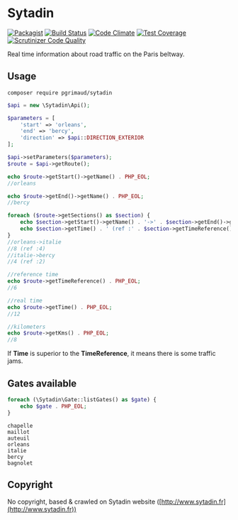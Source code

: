 # Sytadin

[![Packagist](https://img.shields.io/badge/packagist-install-brightgreen.svg)](https://packagist.org/packages/pgrimaud/sytadin)
[![Build Status](https://travis-ci.org/pgrimaud/sytadin.svg?branch=master)](https://travis-ci.org/pgrimaud/sytadin)
[![Code Climate](https://codeclimate.com/github/pgrimaud/sytadin/badges/gpa.svg)](https://codeclimate.com/github/pgrimaud/sytadin)
[![Test Coverage](https://codeclimate.com/github/pgrimaud/sytadin/badges/coverage.svg)](https://codeclimate.com/github/pgrimaud/sytadin/coverage)
[![Scrutinizer Code Quality](https://scrutinizer-ci.com/g/pgrimaud/sytadin/badges/quality-score.png?b=master)](https://scrutinizer-ci.com/g/pgrimaud/sytadin/?branch=master)

Real time information about road traffic on the Paris beltway.

## Usage

```
composer require pgrimaud/sytadin
```

```php
$api = new \Sytadin\Api();

$parameters = [
    'start' => 'orleans',
    'end' => 'bercy',
    'direction' => $api::DIRECTION_EXTERIOR
];

$api->setParameters($parameters);
$route = $api->getRoute();

echo $route->getStart()->getName() . PHP_EOL;
//orleans

echo $route->getEnd()->getName() . PHP_EOL;
//bercy

foreach ($route->getSections() as $section) {
    echo $section->getStart()->getName() . '->' . $section->getEnd()->getName() . PHP_EOL;
    echo $section->getTime() . ' (ref :' . $section->getTimeReference() . ')' . PHP_EOL;
}
//orleans->italie
//8 (ref :4)
//italie->bercy
//4 (ref :2)

//reference time
echo $route->getTimeReference() . PHP_EOL;
//6

//real time
echo $route->getTime() . PHP_EOL;
//12

//kilometers
echo $route->getKms() . PHP_EOL;
//8
```

If **Time** is superior to the **TimeReference**, it means there is some traffic jams.

## Gates available

```php
foreach (\Sytadin\Gate::listGates() as $gate) {
    echo $gate . PHP_EOL;
}
```

```
chapelle
maillot
auteuil
orleans
italie
bercy
bagnolet
```

## Copyright

No copyright, based & crawled on Sytadin website ([http://www.sytadin.fr](http://www.sytadin.fr))
